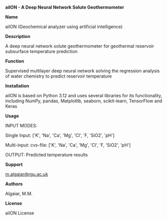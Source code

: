 **aiION - A Deep Neural Network Solute Geothermometer**

**Name**

aiION (Geochemical analyzer using artificial intelligence)

**Description**

A deep neural network solute geothermometer for geothermal reservoir subsurface temperature prediction

**Function**

Supervised multilayer deep neural network solving the regression analysis of water chemistry to predict reservoir temperature

**Installation**

aiION is based on Python 3.12 and uses several libraries for its functionality, including NumPy, pandas, Matplotlib, seaborn, scikit-learn, TensorFlow and Keras

**Usage**

INPUT MODES:

Single Input: \['K', 'Na', 'Ca', 'Mg', 'Cl', 'F, 'SiO2', 'pH'\]

Multi-input: cvs-file: \['K', 'Na', 'Ca', 'Mg', 'Cl', 'F, 'SiO2', 'pH'\]

OUTPUT: Predicted temperature results

**Support**

[m.algaiar@rgu.ac.uk](mailto:m.algaiar@rgu.ac.uk)

**Authors**

Algaiar, M.M.

**License**

aiION License
